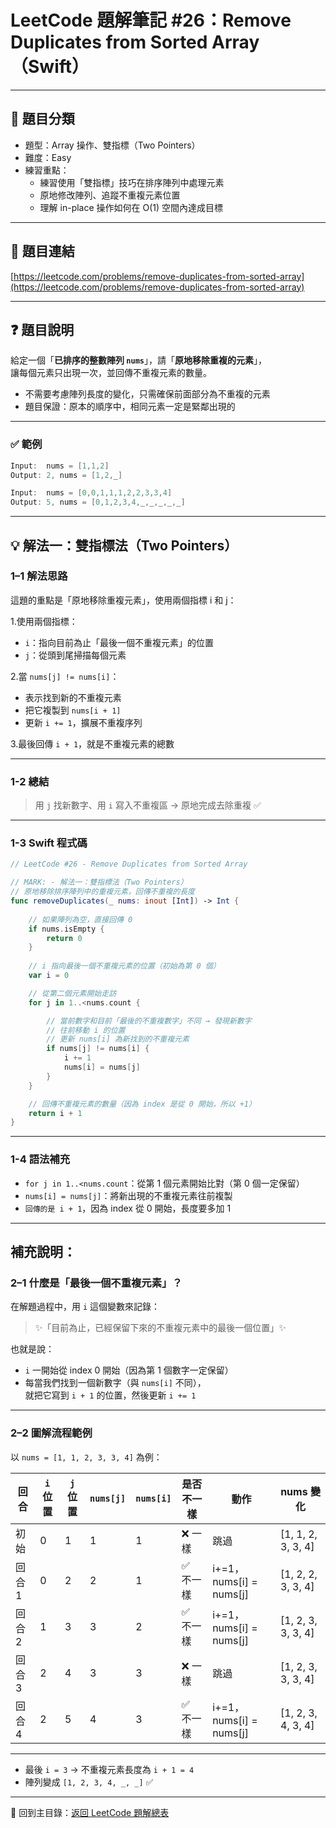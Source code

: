 # LeetCode 題解筆記 #26：Remove Duplicates from Sorted Array（Swift）

---

## 📂 題目分類

- 題型：Array 操作、雙指標（Two Pointers）
- 難度：Easy
- 練習重點：
  - 練習使用「雙指標」技巧在排序陣列中處理元素
  - 原地修改陣列、追蹤不重複元素位置
  - 理解 in-place 操作如何在 O(1) 空間內達成目標

---

## 📝 題目連結  

[https://leetcode.com/problems/remove-duplicates-from-sorted-array](https://leetcode.com/problems/remove-duplicates-from-sorted-array)

---

## ❓ 題目說明

給定一個「**已排序的整數陣列 `nums`**」，請「**原地移除重複的元素**」，  
讓每個元素只出現一次，並回傳不重複元素的數量。

- 不需要考慮陣列長度的變化，只需確保前面部分為不重複的元素
- 題目保證：原本的順序中，相同元素一定是緊鄰出現的

---

### ✅ 範例

```swift
Input:  nums = [1,1,2]
Output: 2, nums = [1,2,_]

Input:  nums = [0,0,1,1,1,2,2,3,3,4]
Output: 5, nums = [0,1,2,3,4,_,_,_,_,_]
```

---

## 💡 解法一：雙指標法（Two Pointers）

### 1–1 解法思路

這題的重點是「原地移除重複元素」，使用兩個指標 i 和 j：

1.使用兩個指標：

- `i`：指向目前為止「最後一個不重複元素」的位置
- `j`：從頭到尾掃描每個元素

2.當 `nums[j] != nums[i]`：

- 表示找到新的不重複元素
- 把它複製到 `nums[i + 1]`
- 更新 `i += 1`，擴展不重複序列

3.最後回傳 `i + 1`，就是不重複元素的總數

---

### 1-2 總結

> 用 `j` 找新數字、用 `i` 寫入不重複區 → 原地完成去除重複 ✅

---

### 1-3 Swift 程式碼

```swift
// LeetCode #26 - Remove Duplicates from Sorted Array

// MARK: - 解法一：雙指標法（Two Pointers）
// 原地移除排序陣列中的重複元素，回傳不重複的長度
func removeDuplicates(_ nums: inout [Int]) -> Int {
    
    // 如果陣列為空，直接回傳 0
    if nums.isEmpty {
        return 0
    }
    
    // i 指向最後一個不重複元素的位置（初始為第 0 個）
    var i = 0

    // 從第二個元素開始走訪
    for j in 1..<nums.count {

        // 當前數字和目前「最後的不重複數字」不同 → 發現新數字
        // 往前移動 i 的位置
        // 更新 nums[i] 為新找到的不重複元素
        if nums[j] != nums[i] {
            i += 1              
            nums[i] = nums[j] 
        }
    }

    // 回傳不重複元素的數量（因為 index 是從 0 開始，所以 +1）
    return i + 1
}
```

---

### 1-4 語法補充

- `for j in 1..<nums.count`：從第 1 個元素開始比對（第 0 個一定保留）
- `nums[i] = nums[j]`：將新出現的不重複元素往前複製
- `回傳的是 i + 1`，因為 index 從 0 開始，長度要多加 1

---

## 補充說明：

### 2–1 什麼是「最後一個不重複元素」？

在解題過程中，用 `i` 這個變數來記錄：

> ✨「目前為止，已經保留下來的不重複元素中的最後一個位置」✨

也就是說：

- `i` 一開始從 index 0 開始（因為第 1 個數字一定保留）  
- 每當我們找到一個新數字（與 `nums[i]` 不同），  
  就把它寫到 `i + 1` 的位置，然後更新 `i += 1`

---

### 2–2 圖解流程範例

以 `nums = [1, 1, 2, 3, 3, 4]` 為例：

| 回合   | `i` 位置 | `j` 位置 | `nums[j]` | `nums[i]` | 是否不一樣 | 動作                           | nums 變化                  |
|--------|-----------|-----------|------------|------------|----------------|--------------------------------|----------------------------|
| 初始   | 0         | 1         | 1          | 1          | ❌ 一樣       | 跳過                           | [1, 1, 2, 3, 3, 4]         |
| 回合1  | 0         | 2         | 2          | 1          | ✅ 不一樣    | i+=1，nums[i] = nums[j]        | [1, 2, 2, 3, 3, 4]         |
| 回合2  | 1         | 3         | 3          | 2          | ✅ 不一樣    | i+=1，nums[i] = nums[j]        | [1, 2, 3, 3, 3, 4]         |
| 回合3  | 2         | 4         | 3          | 3          | ❌ 一樣       | 跳過                           | [1, 2, 3, 3, 3, 4]         |
| 回合4  | 2         | 5         | 4          | 3          | ✅ 不一樣    | i+=1，nums[i] = nums[j]        | [1, 2, 3, 4, 3, 4]         |

---

- 最後 `i = 3` → 不重複元素長度為 `i + 1 = 4`  
- 陣列變成 `[1, 2, 3, 4, _, _]` ✅

---

📂 回到主目錄：[返回 LeetCode 題解總表](../README.md)
